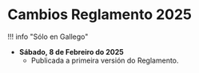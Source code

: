 # Cambios Reglamento 2025

!!! info "Sólo en Gallego"

* **Sábado, 8 de Febreiro do 2025**
    * Publicada a primeira versión do Reglamento.
